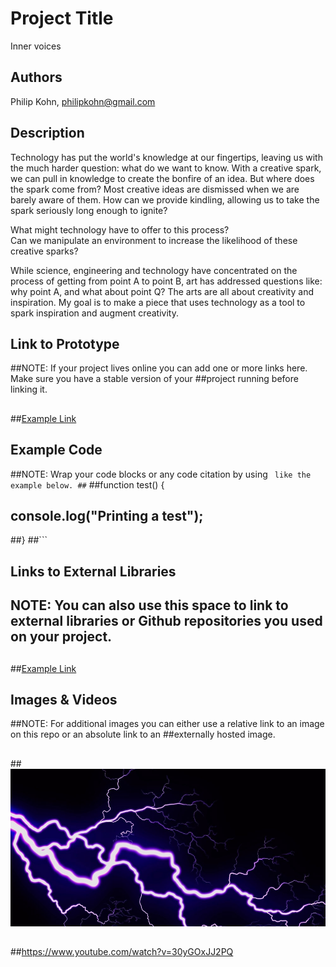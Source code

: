 # Project Title
Inner voices

## Authors
Philip Kohn, philipkohn@gmail.com

## Description
Technology has put the world's knowledge at our fingertips, leaving us with the much harder question:
what do we want to know.  With a creative spark, we can pull in knowledge to create the bonfire of an idea.  But where does the spark come from?  Most creative ideas are dismissed when we are barely aware of them.  How can we provide kindling, allowing us to take the spark seriously long enough to ignite?

What might technology have to offer to this process?  
Can we manipulate an environment to increase the likelihood of these creative sparks?

While science, engineering and technology have concentrated on the process of getting from point A to point B,
art has addressed questions like: why point A, and what about point Q?
The arts are all about creativity and inspiration.
My goal is to make a piece that uses technology as a tool to spark inspiration and augment creativity.




## Link to Prototype
##NOTE: If your project lives online you can add one or more links here. Make sure you have a stable version of your ##project running before linking it.
##
##[Example Link](http://www.google.com "Example Link")
##
## Example Code
##NOTE: Wrap your code blocks or any code citation by using ``` like the example below.
##```
##function test() {
##  console.log("Printing a test");
##}
##```
## Links to External Libraries
## NOTE: You can also use this space to link to external libraries or Github repositories you used on your project.
##
##[Example Link](http://www.google.com "Example Link")
##
## Images & Videos
##NOTE: For additional images you can either use a relative link to an image on this repo or an absolute link to an ##externally hosted image.
##
##![Example Image](project_images/cover.jpg?raw=true "Example Image")
##
##https://www.youtube.com/watch?v=30yGOxJJ2PQ

